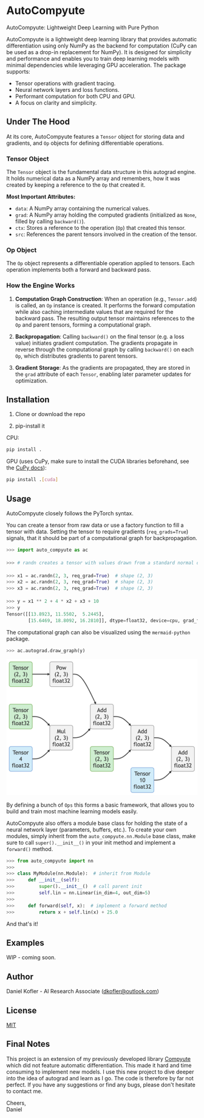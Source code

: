 # AutoCompyute

AutoCompyute: Lightweight Deep Learning with Pure Python

AutoCompyute is a lightweight deep learning library that provides automatic differentiation using only NumPy as the backend for computation (CuPy can be used as a drop-in replacement for NumPy). It is designed for simplicity and performance and enables you to train deep learning models with minimal dependencies while leveraging GPU acceleration. The package supports:

- Tensor operations with gradient tracing.
- Neural network layers and loss functions.
- Performant computation for both CPU and GPU.
- A focus on clarity and simplicity.

## Under The Hood

At its core, AutoCompyute features a `Tensor` object for storing data and gradients, and `Op` objects for defining differentiable operations.

### Tensor Object

The `Tensor` object is the fundamental data structure in this autograd engine. It holds numerical data as a NumPy array and remembers, how it was created by keeping a reference to the `Op` that created it.

**Most Important Attributes:**
- `data`: A NumPy array containing the numerical values.
- `grad`: A NumPy array holding the computed gradients (initialized as `None`, filled by calling `backward()`).
- `ctx`: Stores a reference to the operation (`Op`) that created this tensor.
- `src`: References the parent tensors involved in the creation of the tensor.

### Op Object

The `Op` object represents a differentiable operation applied to tensors. Each operation implements both a forward and backward pass.

### How the Engine Works

1. **Computation Graph Construction**: When an operation (e.g., `Tensor.add`) is called, an `Op` instance is created. It performs the forward computation while also caching intermediate values that are required for the backward pass. The resulting output tensor maintains references to the `Op` and parent tensors, forming a computational graph.

2. **Backpropagation**: Calling `backward()` on the final tensor (e.g. a loss value) initiates gradient computation. The gradients propagate in reverse through the computational graph by calling `backward()` on each `Op`, which distributes gradients to parent tensors.

3. **Gradient Storage**: As the gradients are propagated, they are stored in the `grad` attribute of each `Tensor`, enabling later parameter updates for optimization.

## Installation

1. Clone or download the repo

2. pip-install it

CPU:
```bash
pip install .
```

GPU (uses CuPy, make sure to install the CUDA libraries beforehand, see the [CuPy docs](https://docs.cupy.dev/en/stable/install.html)):
```bash
pip install .[cuda]
```

## Usage

AutoCompyute closely follows the PyTorch syntax.

You can create a tensor from raw data or use a factory function to fill a tensor with data. Setting the tensor to require gradients (`req_grads=True`) signals, that it should be part of a computational graph for backpropagation.


```Python
>>> import auto_compyute as ac

>>> # randn creates a tensor with values drawn from a standard normal distribution.

>>> x1 = ac.randn(2, 3, req_grad=True)  # shape (2, 3)
>>> x2 = ac.randn(2, 3, req_grad=True)  # shape (2, 3)
>>> x3 = ac.randn(2, 3, req_grad=True)  # shape (2, 3)

>>> y = x1 ** 2 + 4 * x2 + x3 + 10
>>> y
Tensor([[13.8923, 11.5502,  5.2445],
        [15.6469, 18.8092, 16.2810]], dtype=float32, device=cpu, grad_fn=Add)
```

The computational graph can also be visualized using the `mermaid-python` package.

```Python
>>> ac.autograd.draw_graph(y)
```
![Compute Graph Visualization in AutoCompyute](examples/compute_graph.png)

By defining a bunch of `Ops` this forms a basic framework, that allows you to build and train most machine learning models easily.

AutoCompyute also offers a module base class for holding the state of a neural network layer (parameters, buffers, etc.). To create your own modules, simply inherit from the `auto_compyute.nn.Module` base class, make sure to call `super().__init__()` in your init method and implement a `forward()` method.

```Python
>>> from auto_compyute import nn
>>> 
>>> class MyModule(nn.Module):  # inherit from Module
>>>     def __init__(self):
>>>         super().__init__()  # call parent init
>>>         self.lin = nn.Linear(in_dim=4, out_dim=5)
>>>
>>>     def forward(self, x):  # implement a forward method
>>>         return x + self.lin(x) + 25.0
```

And that's it!

## Examples
WIP - coming soon.

## Author
Daniel Kofler - AI Research Associate ([dkofler@outlook.com](mailto:dkofler@outlook.com))

## License
[MIT](https://choosealicense.com/licenses/mit/)

## Final Notes
This project is an extension of my previously developed library [Compyute](https://github.com/dakofler/compyute) which did not feature automatic differentiation. This made it hard and time consuming to implement new models. I use this new project to dive deeper into the idea of autograd and learn as I go. The code is therefore by far not perfect. If you have any suggestions or find any bugs, please don't hesitate to contact me.

Cheers,<br>
Daniel